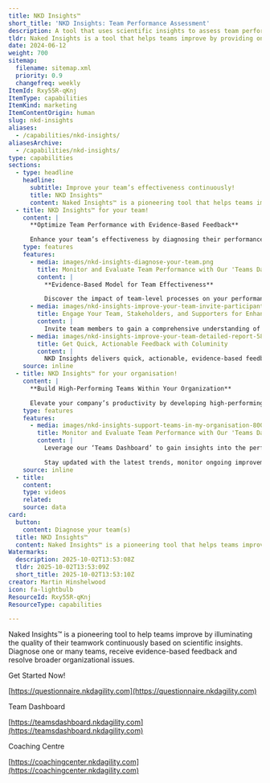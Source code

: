 ```yaml
---
title: NKD Insights™
short_title: 'NKD Insights: Team Performance Assessment'
description: A tool that uses scientific insights to assess team performance, provide evidence-based feedback, and help resolve organizational teamwork challenges.
tldr: Naked Insights is a tool that helps teams improve by providing ongoing, science-based feedback on teamwork quality. It enables you to diagnose issues across one or multiple teams and address wider organizational challenges. Consider using it to gain actionable insights and support team development.
date: 2024-06-12
weight: 700
sitemap:
  filename: sitemap.xml
  priority: 0.9
  changefreq: weekly
ItemId: Rxy55R-qKnj
ItemType: capabilities
ItemKind: marketing
ItemContentOrigin: human
slug: nkd-insights
aliases:
  - /capabilities/nkd-insights/
aliasesArchive:
  - /capabilities/nkd-insights/
type: capabilities
sections:
  - type: headline
    headline:
      subtitle: Improve your team’s effectiveness continuously!
      title: NKD Insights™
      content: Naked Insights™ is a pioneering tool that helps teams improve by continuously illuminating the quality of their teamwork based on scientific insights. It can diagnose one or many teams, receive evidence-based feedback, and resolve broader organizational issues.
  - title: NKD Insights™ for your team!
    content: |
      **Optimize Team Performance with Evidence-Based Feedback**

      Enhance your team’s effectiveness by diagnosing their performance, reviewing the results collaboratively, and implementing improvements based on our evidence-based feedback. Our approach helps streamline team assessments and fosters continuous development, ensuring your team always operates at its best.
    type: features
    features:
      - media: images/nkd-insights-diagnose-your-team.png
        title: Monitor and Evaluate Team Performance with Our 'Teams Dashboard'
        content: |
          **Evidence-Based Model for Team Effectiveness**

          Discover the impact of team-level processes on your performance with Columinity. Our evidence-based model provides in-depth analysis of five core factors and over two dozen detailed sub-factors (available in our demo). Track your team’s progress, celebrate achievements with badges, and explore score ranges to identify areas of consensus and dissent. Enhance your team’s effectiveness strategically.
      - media: images/nkd-insights-improve-your-team-invite-participants.png
        title: Engage Your Team, Stakeholders, and Supporters for Enhanced Insight
        content: |
          Invite team members to gain a comprehensive understanding of your team’s dynamics. Bring in stakeholders to evaluate their satisfaction with your team’s outcomes. Additionally, encourage supporters—including managers, leaders, and coaches—to identify areas where your team requires additional support. These invitations help create a more complete and actionable picture of team performance.
      - media: images/nkd-insights-improve-your-team-detailed-report-588x720.png
        title: Get Quick, Actionable Feedback with Columinity
        content: |
          NKD Insights delivers quick, actionable, evidence-based feedback across over 20 key areas, categorized by impact. For each area, we offer feedback in three categories: broad strategies to guide your team, facilitation guides to explore deeper solutions, and actionable ‘quick tips’ designed to inspire immediate improvement with 15% Solutions. Enhance your team’s performance effectively and efficiently.
    source: inline
  - title: NKD Insights™ for your organisation!
    content: |
      **Build High-Performing Teams Within Your Organization**

      Elevate your company’s productivity by developing high-performing teams with our proven strategies.
    type: features
    features:
      - media: images/nkd-insights-support-teams-in-my-organisation-800x404.png
        title: Monitor and Evaluate Team Performance with Our 'Teams Dashboard'
        content: |
          Leverage our ‘Teams Dashboard’ to gain insights into the performance of various teams within your organization. Our tool is designed based on evidence-based models to help you identify the factors that can enhance team effectiveness. Engage collaboratively with team members, stakeholders, and supporters to address organizational challenges effectively.

          Stay updated with the latest trends, monitor ongoing improvement initiatives, and respond promptly to ‘requests for help’ from teams. Our dashboard allows you to categorize teams into value streams, business units, or other specific groupings, enabling customized reporting and more targeted analyses.
    source: inline
  - title: 
    content: 
    type: videos
    related: 
    source: data
card:
  button:
    content: Diagnose your team(s)
  title: NKD Insights™
  content: Naked Insights™ is a pioneering tool that helps teams improve by continuously illuminating the quality of their teamwork based on scientific insights. It can diagnose one or many teams, receive evidence-based feedback, and resolve broader organizational issues.
Watermarks:
  description: 2025-10-02T13:53:08Z
  tldr: 2025-10-02T13:53:09Z
  short_title: 2025-10-02T13:53:10Z
creator: Martin Hinshelwood
icon: fa-lightbulb
ResourceId: Rxy55R-qKnj
ResourceType: capabilities

---
```

Naked Insights™ is a pioneering tool to help teams improve by illuminating the quality of their teamwork continuously based on scientific insights. Diagnose one or many teams, receive evidence-based feedback and resolve broader organizational issues.

Get Started Now!

[https://questionnaire.nkdagility.com](https://questionnaire.nkdagility.com)

Team Dashboard

[https://teamsdashboard.nkdagility.com](https://teamsdashboard.nkdagility.com)

Coaching Centre

[https://coachingcenter.nkdagility.com](https://coachingcenter.nkdagility.com)
